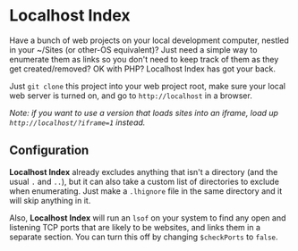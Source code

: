 # Localhost Index

Have a bunch of web projects on your local development computer, nestled in your ~/Sites (or other-OS equivalent)? Just need a simple way to enumerate them as links so you don't need to keep track of them as they get created/removed? OK with PHP? Localhost Index has got your back.

Just `git clone` this project into your web project root, make sure your local web server is turned on, and go to `http://localhost` in a browser.

_Note: if you want to use a version that loads sites into an iframe, load up `http://localhost/?iframe=1` instead._

## Configuration

**Localhost Index** already excludes anything that isn't a directory (and the usual `.` and `..`), but it can also take a custom list of directories to exclude when enumerating. Just make a `.lhignore` file in the same directory and it will skip anything in it.

Also, **Localhost Index** will run an `lsof` on your system to find any open and listening TCP ports that are likely to be websites, and links them in a separate section. You can turn this off by changing `$checkPorts` to `false`.
